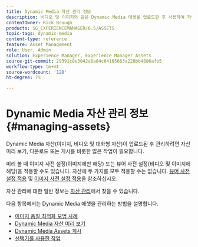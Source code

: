 ```yaml
---
title: Dynamic Media 자산 관리 정보
description: 비디오 및 이미지와 같은 Dynamic Media 에셋을 업로드한 후 사용하여 작업하는 방법을 알아봅니다. 에셋을 미리 보거나, 다운로드하거나, 게시할 수 있습니다.
contentOwner: Rick Brough
products: SG_EXPERIENCEMANAGER/6.5/ASSETS
topic-tags: dynamic-media
content-type: reference
feature: Asset Management
role: User, Admin
solution: Experience Manager, Experience Manager Assets
source-git-commit: 29391c8e3042a8a04c64165663a228bb4886afb5
workflow-type: tm+mt
source-wordcount: '128'
ht-degree: 7%

---
```


# Dynamic Media 자산 관리 정보 {#managing-assets}

Dynamic Media 자산(이미지, 비디오 및 대화형 자산)이 업로드된 후 관리하려면 자산 미리 보기, 다운로드 또는 게시를 비롯한 많은 작업이 필요합니다.

미리 볼 때 이미지 사전 설정(이미지에만 해당) 또는 뷰어 사전 설정(비디오 및 이미지에 해당)을 적용할 수도 있습니다. 자산에 두 가지를 모두 적용할 수는 없습니다. [뷰어 사전 설정 적용](/help/assets/viewer-presets.md) 및 [이미지 사전 설정 적용](/help/assets/image-sets.md)을 참조하십시오.

자산 관리에 대한 일반 정보는 [자산 관리](/help/assets/manage-assets.md)에서 찾을 수 있습니다.

다음 항목에서는 Dynamic Media 에셋을 관리하는 방법을 설명합니다.

* [이미지 품질 최적화 모범 사례](/help/assets/best-practices-for-optimizing-the-quality-of-your-images.md)
* [Dynamic Media 자산 미리 보기](/help/assets/previewing-assets.md)
* [Dynamic Media Assets 게시](/help/assets/publishing-dynamicmedia-assets.md)
* [선택기를 사용한 작업](/help/assets/working-with-selectors.md)
